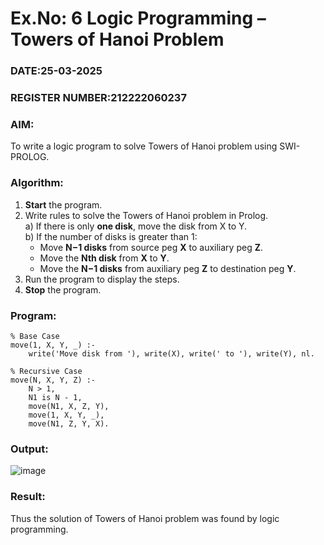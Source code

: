 # Ex.No: 6   Logic Programming – Towers of Hanoi Problem   
### DATE:25-03-2025                                                                            
### REGISTER NUMBER:212222060237
### AIM: 
To  write  a logic program  to solve Towers of Hanoi problem  using SWI-PROLOG. 
### Algorithm:
1. **Start** the program.  
2. Write rules to solve the Towers of Hanoi problem in Prolog.  
   a) If there is only **one disk**, move the disk from X to Y.  
   b) If the number of disks is greater than 1:
   -  Move **N−1 disks** from source peg **X** to auxiliary peg **Z**.  
   -  Move the **Nth disk** from **X** to **Y**.  
   -  Move the **N−1 disks** from auxiliary peg **Z** to destination peg **Y**.  
4. Run the program to display the steps.  
5. **Stop** the program.

### Program:
```
% Base Case
move(1, X, Y, _) :-
    write('Move disk from '), write(X), write(' to '), write(Y), nl.

% Recursive Case
move(N, X, Y, Z) :-
    N > 1,
    N1 is N - 1,
    move(N1, X, Z, Y),
    move(1, X, Y, _),
    move(N1, Z, Y, X).
```

### Output:
![image](https://github.com/user-attachments/assets/c1303659-1363-4bfa-8c03-b9d69e907559)

### Result:
Thus the solution of Towers of Hanoi problem was found by logic programming.
